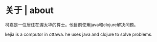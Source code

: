# 关于 | about

柯嘉是一位居住在渥太华的算士。他目前使用java和clojure解决问题。

kejia is a computor in ottawa. he uses java and clojure to solve problems.
